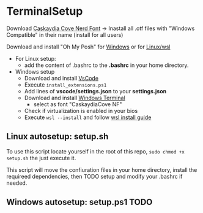 # TerminalSetup

Download [Caskaydia Cove Nerd Font](https://www.nerdfonts.com/font-downloads) -> Inastall all .otf files with "Windows Compatible" in their name (install for all users)

Download and install "Oh My Posh" for [Windows](https://ohmyposh.dev/docs/installation/windows) or for [Linux/wsl](https://ohmyposh.dev/docs/installation/linux)

- For Linux setup:
  - add the content of .bashrc to the **.bashrc** in your home directory.
- Windows setup
  - Download and install [VsCode](https://code.visualstudio.com/download)
  - Execute ``` install_extensions.ps1 ```
  - Add lines of **vscode/settings.json** to your **settings.json**
  - Download and install [Windows Terminal](https://aka.ms/terminal)
    - select as font "CaskaydiaCove NF"
  - Check if virtualization is enabled in your bios
  - Execute ``` wsl --install ``` and follow [wsl install guide](https://learn.microsoft.com/en-us/windows/wsl/install)

## Linux autosetup: setup.sh

To use this script locate yourself in the root of this repo, ```sudo chmod +x setup.sh``` the just execute it.

This script will move the confiuration files in your home directory, install the requireed dependencies, then TODO setup and modify your .bashrc if needed.

## Windows autosetup: setup.ps1 TODO
